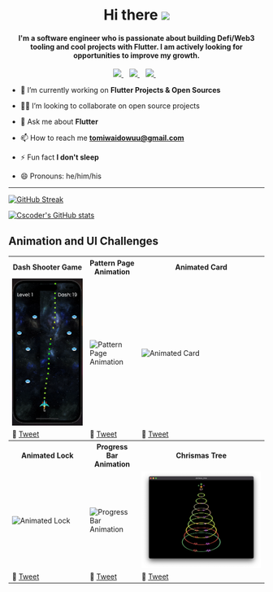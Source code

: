 <h1 align="center">Hi there <img src="https://media.giphy.com/media/hvRJCLFzcasrR4ia7z/giphy.gif" width="30px"/></h1>
<h4 align="center">I'm a software engineer who is passionate about building Defi/Web3 tooling and cool projects with Flutter. I am actively looking for opportunities to improve my growth.</h4>

<p align='center'>
<a href="https://twitter.com/cscoder_" target="_blank">
  <img src="https://img.shields.io/badge/twitter-%231DA1F2.svg?&style=for-the-badge&logo=twitter&logoColor=white" />
</a>&nbsp;&nbsp;
<a href="mailto:tomiwaidowuu@gmail.com" target="_blank">
  <img src="https://img.shields.io/badge/email-%23D14836.svg?&style=for-the-badge&logo=gmail&logoColor=white" />
</a>&nbsp;&nbsp;
<a href="https://www.linkedin.com/in/cscoder/" target="_blank">
  <img src="https://img.shields.io/badge/linkedin-%230077B5.svg?&style=for-the-badge&logo=linkedin&logoColor=white" />
</a>&nbsp;&nbsp;
</p>

- 🔭 I’m currently working on **Flutter Projects & Open Sources**

<!-- - 🌱 I’m currently learning **Swift** -->

- 🧑‍💻 I’m looking to collaborate on open source projects

- 💬 Ask me about **Flutter**

- 📫 How to reach me **tomiwaidowuu@gmail.com**

- ⚡ Fun fact **I don't sleep**

- 😄 Pronouns: he/him/his
<hr>
<!-- <p align="center">
  <img src ="https://github-readme-stats.vercel.app/api?username=cscoderr&show_icons=true&locale=en" alt="cscoder">
</p> -->

[![GitHub Streak](https://streak-stats.demolab.com?user=cscoderr&theme=vue&hide_border=true)](https://git.io/streak-stats)

[![Cscoder's GitHub stats](https://github-readme-stats.vercel.app/api?username=cscoderr&count_private=true&theme=vue&hide_border=true)](https://github.com/anuraghazra/github-readme-stats)

## Animation and UI Challenges

<table>
	<tbody width="100%">
	<tr>
			<th>Dash Shooter Game</th>	
			<th>Pattern Page Animation</th>	
			<th>Animated Card</th>
		</tr>
		<tr>
			<td>
				<img src="https://github.com/cscoderr/dash_shooter/blob/main/gif/video.gif" alt="Dash Shooter Game"></img>
			</td>
			<td>
			<img src="https://github.com/cscoderr/flutter_advance/blob/main/gifs/phone_pattern.gif" alt="Pattern Page Animation"></img>
			</td>
						<td>
			<img src="https://github.com/cscoderr/flutter_advance/blob/main/gifs/animated_card.gif" alt="Animated Card"></img>
			</td>
		</tr>
		<tr>
			<td>
				🔗 <a href="https://twitter.com/CsCoder_/status/1642139458538553344?s=20">Tweet</a>
			</td>
			<td>
				🔗 <a href="https://twitter.com/CsCoder_/status/1628715918581792769?s=20">Tweet</a>
			</td>
			<td>
				🔗 <a href="https://twitter.com/CsCoder_/status/1619207792728092672?s=20">Tweet</a>
			</td>
		</tr>
		<tr>
			<th>Animated Lock</th>	
			<th>Progress Bar Animation</th>	
			<th>Chrismas Tree</th>
		</tr>
		<tr>
			<td>
				<img src="https://github.com/cscoderr/flutter_advance/blob/main/gifs/animated_lock.gif" alt="Animated Lock"></img>
			</td>
			<td>
			<img src="https://github.com/cscoderr/flutter_advance/blob/main/gifs/progress_bar.gif" alt="Progress Bar Animation"></img>
			</td>
						<td>
			<img src="https://github.com/cscoderr/chrismas_tree/blob/main/screenshot/1.png" alt="Animated Card"></img>
			</td>
		</tr>
		<tr>
			<td>
				🔗 <a href="https://twitter.com/CsCoder_/status/1616656253463273472?s=20">Tweet</a>
			</td>
			<td>
				🔗 <a href="https://twitter.com/CsCoder_/status/1617229802217377793?s=20">Tweet</a>
			</td>
			<td>
				🔗 <a href="https://twitter.com/CsCoder_/status/1608166988198674432?s=20">Tweet</a>
			</td>
		</tr>
	</tbody>
</table>
